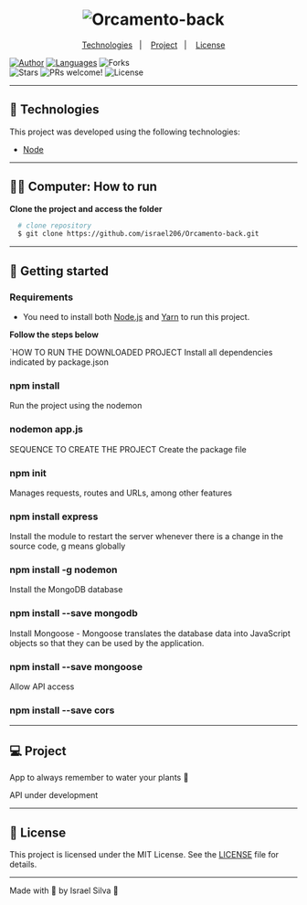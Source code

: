 <h1 align="center">
    <img alt="Orcamento-back" title="Orcamento-back" src="" />
</h1>

<p align="center">
  <a href="#technologies">Technologies</a>&nbsp;&nbsp;&nbsp;|&nbsp;&nbsp;&nbsp;
  <a href="#-project">Project</a>&nbsp;&nbsp;&nbsp;|&nbsp;&nbsp;&nbsp;
  <a href="#-license">License</a>
</p>

<p align="center">

  [![Author](https://img.shields.io/badge/author-IsraelSilva-8257E5?style=flat-square)](https://github.com/israel206)
  [![Languages](https://img.shields.io/github/languages/count/israel206/Orcamento-back?color=%238257E5&style=flat-square)](#)
  <img src="https://img.shields.io/github/forks/israel206/Orcamento-back?label=forks&message=MIT&color=FFFFFF&labelColor=32B768" alt="Forks">    
  <img src="https://img.shields.io/github/stars/israel206/Orcamento-back?label=stars&message=MIT&color=FFFFFF&labelColor=32B768" alt="Stars">
  <img src="https://img.shields.io/static/v1?label=PRs&message=welcome&color=49AA26&labelColor=000000" alt="PRs welcome!" />
  <img alt="License" src="https://img.shields.io/static/v1?label=license&message=MIT&color=49AA26&labelColor=000000">
</p>

---

## 🚀 Technologies

This project was developed using the following technologies:

  - [Node](https://nodejs.org/en/download/)

---

## 👨‍💻 Computer: How to run

**Clone the project and access the folder**
  ```bash
    # clone repository
    $ git clone https://github.com/israel206/Orcamento-back.git
  ```
---

## 🚀 Getting started

### Requirements

- You need to install both [Node.js](https://nodejs.org/en/download/) and [Yarn](https://yarnpkg.com/) to run this project.

**Follow the steps below**

`HOW TO RUN THE DOWNLOADED PROJECT
Install all dependencies indicated by package.json
### npm install

Run the project using the nodemon
### nodemon app.js


SEQUENCE TO CREATE THE PROJECT
Create the package file
### npm init

Manages requests, routes and URLs, among other features
### npm install express

Install the module to restart the server whenever there is a change in the source code, g means globally
### npm install -g nodemon

Install the MongoDB database
### npm install --save mongodb

Install Mongoose - Mongoose translates the database data into JavaScript objects so that they can be used by the application.
### npm install --save mongoose

Allow API access
### npm install --save cors

---

## 💻 Project

App to always remember to water your plants 🌱

API under development

---

## 📝 License

This project is licensed under the MIT License. See the [LICENSE](LICENSE.md) file for details.

---

Made with 💜 by Israel Silva 👋

[ts]: https://www.typescriptlang.org
[vscode]: https://code.visualstudio.com/
[yarn]: https://yarnpkg.com/
[vceditconfig]: https://marketplace.visualstudio.com/items?itemName=EditorConfig.EditorConfig
[vceslint]: https://marketplace.visualstudio.com/items?itemName=dbaeumer.vscode-eslint